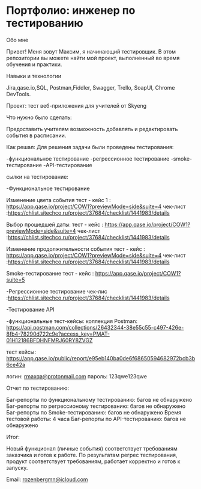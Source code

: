 # Портфолио: инженер по тестированию
Обо мне

Привет! Меня зовут Максим, я начинающий тестировщик. 
В этом репозитории вы можете найти мой проект, выполненный во время обучения и практики. 

Навыки и технологии

Jira,qase.io,SQL, Postman,Fiddler, Swagger, Trello, 
SoapUI, Chrome DevTools.


Проект: тест веб-приложения для учителей от Skyeng

Что нужно было сделать:

Предоставить учителям возможность добавлять и редактировать события в расписании.

Как решал: 
Для решения задачи были проведены тестирования:

-функциональное тестирование
-регрессионное тестирование
-smoke-тестирование
-API-тестирование

сылки на тестирование:
 
-Функциональное тестирование

Изменение цвета события
тест - кейс 1 : https://app.qase.io/project/COW1?previewMode=side&suite=4
чек-лист :https://chlist.sitechco.ru/project/37684/checklist/1441983/details

Выбор прошедшей даты:
тест - кейс : https://app.qase.io/project/COW1?previewMode=side&suite=4
чек-лист :https://chlist.sitechco.ru/project/37684/checklist/1441983/details

Изменение продолжительности события
тест - кейс : https://app.qase.io/project/COW1?previewMode=side&suite=4
чек-лист :https://chlist.sitechco.ru/project/37684/checklist/1441983/details

Smoke-тестирование
тест - кейс : https://app.qase.io/project/COW1?suite=5

-Регрессионное тестирование
чек-лис :https://chlist.sitechco.ru/project/37684/checklist/1441983/details 

-Тестирование API

-функциональные тест-кейсы:
коллекция Postman:
https://api.postman.com/collections/26432344-38e55c55-c497-426e-8fb4-78290d722c9e?access_key=PMAT-01H12186BFDHNFMRJ60RY8ZVGZ

тест кейсы:
https://app.qase.io/public/report/e95eb140ba0de6f68650594682972bcb3b6ce42a

логин: rmaxqa@protonmail.com 
пароль: 123qwe123qwe


Отчет по тестированию:

Баг-репорты по функциональному тестированию:  багов не обнаружено
Баг-репорты по регрессионому тестированию: багов не обнаружено
Баг-репорты по Smoke-тестированию: багов не обнаружено
Время тестовой работы: 4 часа
Баг-репорты по API-тестированию: багов не обнаружено 

Итог:

Новый функционал (личные события) соответствует требованиям заказчика и готов к работе. 
По результатам регрес тестирования, продукт соответствует требованиям, работает корректно и готов к запуску. 


Email: rozenbergmn@icloud.com
